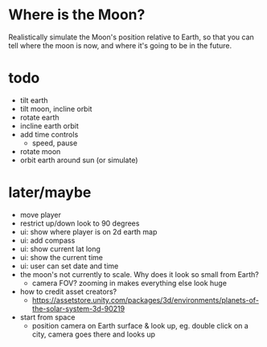 # Where is the Moon?

Realistically simulate the Moon's position relative to Earth, so that you can
tell where the moon is now, and where it's going to be in the future.

# todo
- tilt earth
- tilt moon, incline orbit
- rotate earth
- incline earth orbit
- add time controls
    - speed, pause
- rotate moon
- orbit earth around sun (or simulate)

# later/maybe
- move player
- restrict up/down look to 90 degrees
- ui: show where player is on 2d earth map
- ui: add compass
- ui: show current lat long
- ui: show the current time
- ui: user can set date and time
- the moon's not currently to scale. Why does it look so small from Earth?
    - camera FOV? zooming in makes everything else look huge
- how to credit asset creators?
    - https://assetstore.unity.com/packages/3d/environments/planets-of-the-solar-system-3d-90219
- start from space
    - position camera on Earth surface & look up, eg. double click on a city,
      camera goes there and looks up
